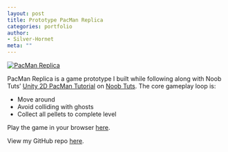 ```yaml
---
layout: post
title: Prototype PacMan Replica
categories: portfolio
author:
- Silver-Hornet
meta: ""
---
```


[![PacMan Replica]({{site.url}}/pacman-replica.png)](https://play.unity.com/mg/other/pacman-replica-from-noob-tuts-unity-2d-pac-man-tutorial)

PacMan Replica is a game prototype I built while following along with Noob Tuts’ [Unity 2D PacMan Tutorial](https://noobtuts.com/unity/2d-pacman-game) on [Noob Tuts](https://www.noobtuts.com/). The core gameplay loop is:

- Move around
- Avoid colliding with ghosts
- Collect all pellets to complete level

Play the game in your browser [here](https://play.unity.com/mg/other/pacman-replica-from-noob-tuts-unity-2d-pac-man-tutorial).

View my GitHub repo [here](https://github.com/silver-hornet/noobtuts-pacman-replica).